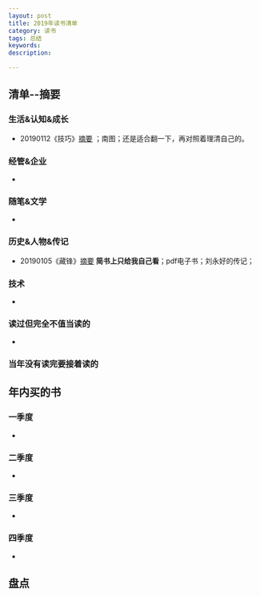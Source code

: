 ```yaml
---
layout: post   
title: 2019年读书清单    
category: 读书    
tags: 总结    
keywords:      
description:

---
```


## 清单--摘要

### 生活&认知&成长

+ 20190112《技巧》[摘要](https://www.jianshu.com/p/8d50b71b3b9d) ；南图；还是适合翻一下，再对照着理清自己的。

### 经管&企业

+ 

### 随笔&文学

+ 

### 历史&人物&传记

+ 20190105《藏锋》[摘要](https://www.jianshu.com/p/aeec7ee79df5) **简书上只给我自己看**；pdf电子书；刘永好的传记；

### 技术

+ 

### 读过但完全不值当读的

+ 

### 当年没有读完要接着读的

## 年内买的书

### 一季度

+ 

### 二季度

+ 

### 三季度

+ 


### 四季度

+ 

## 盘点

